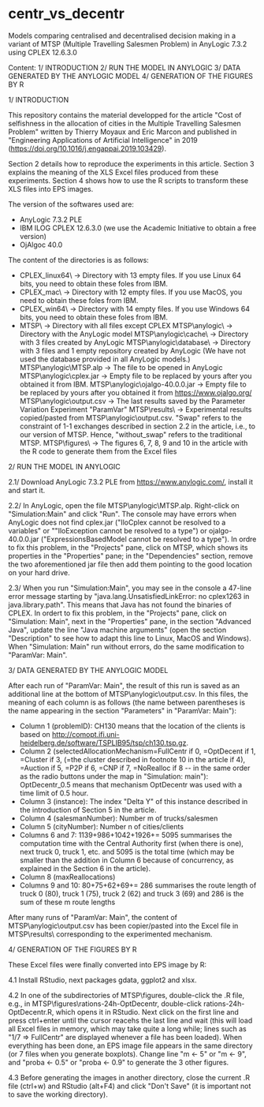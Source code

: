 # centr_vs_decentr
Models comparing centralised and decentralised decision making in a variant of MTSP (Multiple Travelling Salesmen Problem) in AnyLogic 7.3.2 using CPLEX 12.6.3.0

Content:
1/ INTRODUCTION
2/ RUN THE MODEL IN ANYLOGIC
3/ DATA GENERATED BY THE ANYLOGIC MODEL
4/ GENERATION OF THE FIGURES BY R



1/ INTRODUCTION

This repository contains the material developped for the article "Cost of selfishness in the allocation of cities in the Multiple Travelling Salesmen Problem" written by Thierry Moyaux and Eric Marcon and published in "Engineering Applications of Artificial Intelligence" in 2019 (https://doi.org/10.1016/j.engappai.2019.103429).

Section 2 details how to reproduce the experiments in this article. Section 3 explains the meaning of the XLS Excel files produced from these experiments. Section 4 shows how to use the R scripts to transform these XLS files into EPS images.

The version of the softwares used are:
- AnyLogic 7.3.2 PLE
- IBM ILOG CPLEX 12.6.3.0 (we use the Academic Initiative to obtain a free version)
- OjAlgoc 40.0

The content of the directories is as follows:
- CPLEX_linux64\  -> Directory with 13 empty files. If you use Linux 64 bits, you need to obtain these foles from IBM.
- CPLEX_mac\  -> Directory with 12 empty files. If you use MacOS, you need to obtain these foles from IBM.
- CPLEX_win64\  -> Directory with 14 empty files. If you use Windows 64 bits, you need to obtain these foles from IBM.
- MTSP\  -> Directory with all files except CPLEX
  MTSP\anylogic\  -> Directory with the AnyLogic model
  MTSP\anylogic\cache\  -> Directory with 3 files created by AnyLogic
  MTSP\anylogic\database\  -> Directory with 3 files and 1 empty repository created by AnyLogic (We have not used the database provided in all AnyLogic models.)
  MTSP\anylogic\MTSP.alp  -> The file to be opened in AnyLogic
  MTSP\anylogic\cplex.jar  -> Empty file to be replaced by yours after you obtained it from IBM.
  MTSP\anylogic\ojalgo-40.0.0.jar  -> Empty file to be replaced by yours after you obtained it from https://www.ojalgo.org/
  MTSP\anylogic\output.csv  -> The last results saved by the Parameter Variation Experiment "ParamVar"
  MTSP\results\  -> Experimental results copied/pasted from MTSP\anylogic\output.csv. "Swap" refers to the constraint of 1-1 exchanges described in section 2.2 in the article, i.e., to our version of MTSP. Hence, "without_swap" refers to the traditional MTSP.
  MTSP\figures\  -> The figures 6, 7, 8, 9 and 10 in the article with the R code to generate them from the Excel files


2/ RUN THE MODEL IN ANYLOGIC

2.1/ Download AnyLogic 7.3.2 PLE from https://www.anylogic.com/, install it and start it.

2.2/ In AnyLogic, open the file MTSP\anylogic\MTSP.alp. Right-click on "Simulation:Main" and click "Run". The console may have errors when AnyLogic does not find cplex.jar ("IloCplex cannot be resolved to a variables" or ""IloException cannot be resolved to a type") or ojalgo-40.0.0.jar ("ExpressionsBasedModel cannot be resolved to a type"). In ordre to fix this problem, in the "Projects" pane, click on MTSP, which shows its properties in the "Properties" pane; in the "Dependencies" section, remove the two aforementioned jar file then add them pointing to the good location on your hard drive.

2.3/ When you run "Simulation:Main", you may see in the console a 47-line error message starting by "java.lang.UnsatisfiedLinkError: no cplex1263 in java.library.path". This means that Java has not found the binaries of CPLEX. In ordert to fix this problem, in the "Projects" pane, click on "Simulation: Main", next in the "Properties" pane, in the section "Advanced Java", update the line "Java machine arguments" (open the section "Description" to see how to adapt this line to Linux, MacOS and Windows). When "Simulation: Main" run without errors, do the same modification to "ParamVar: Main".



3/ DATA GENERATED BY THE ANYLOGIC MODEL

After each run of "ParamVar: Main", the result of this run is saved as an additional line at the bottom of MTSP\anylogic\output.csv. In this files, the meaning of each column is as follows (the name between parentheses is the name appearing in the section "Parameters" in "ParamVar: Main"):
- Column 1 (problemID): CH130 means that the location of the clients is based on http://comopt.ifi.uni-heidelberg.de/software/TSPLIB95/tsp/ch130.tsp.gz.
- Column 2 (selectedAllocationMechanism=FullCentr if 0, =OptDecent if 1, =Cluster if 3, (=the cluster described in footnote 10 in the article if 4), =Auction if 5, =P2P if 6, =CNP if 7, =NoRealloc if 8 -- in the same order as the radio buttons under the map in "Simulation: main"): OptDecentr_0.5 means that mechanism OptDecentr was used with a time limit of 0.5 hour.
- Column 3 (instance): The index "Delta Y" of this instance described in the introduction of Section 5 in the article.
- Column 4 (salesmanNumber): Number m of trucks/salesmen
- Column 5 (cityNumber): Number n of cities/clients
- Columns 6 and 7: 1139+986+1042+1926+= 5095 summarises the computation time with the Central Authority first (when there is one), next truck 0, truck 1, etc. and 5095 is the total time (which may be smaller than the addition in Column 6 because of concurrency, as explained in the Section 6 in the article).
- Column 8 (maxReallocations)
- Columns 9 and 10: 80+75+62+69+= 286 summarises the route length of truck 0 (80), truck 1 (75), truck 2 (62) and truck 3 (69) and 286 is the sum of these m route lengths

After many runs of "ParamVar: Main", the content of MTSP\anylogic\output.csv has been copier/pasted into the Excel file in MTSP\results\ corresponding to the experimented mechanism.



4/ GENERATION OF THE FIGURES BY R

These Excel files were finally converted into EPS image by R:

4.1 Install RStudio, next packages gdata, ggplot2 and xlsx.

4.2 In one of the subdirectories of MTSP\figures\, double-click the .R file, e.g., in MTSP\figures\rations-24h-OptDecentr, double-click rations-24h-OptDecentr.R, which opens it in RStudio. Next click on the first line and press ctrl+enter until the cursor reacehs the last line and wait (this will load all Excel files in memory, which may take quite a long while; lines such as "1/7 => FullCentr" are displayed whenever a file has been loaded). When everything has been done, an EPS image file appears in the same directory (or 7 files when you generate boxplots). Change line "m <- 5" or "m <- 9", and "proba <- 0.5" or "proba <- 0.9" to generate the 3 other figures.

4.3 Before generating the images in another directory, close the current .R file (ctrl+w) and RStudio (alt+F4) and click "Don't Save" (it is important not to save the working directory).
